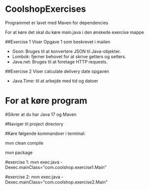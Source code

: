 # CoolshopExercises
Programmet er lavet med Maven for dependencies

For at køre det skal du køre main.java i den ønskede exercise mappe

##Exercise 1
Viser Opgave 1 som beskrevet i mailen 

- Gson: Bruges til at konvertere JSON til Java-objekter.
- Lombok: fjerner behovet for at skrive getters og setters.
- Java.net: Bruges til at foretage HTTP requests.


##Exercise 2
Viser calculate delivery date opgaven
- Java.Time: til at arbejde med tid og datoer 

# For at køre program

#Sikrer at du har Java 17 og Maven

#Naviger til project directory

#Køre følgende kommandoer i terminal:

mvn clean compile 

mvn package

#exercise 1:
mvn exec:java -Dexec.mainClass="com.coolshop.exercise1.Main"

#exercise 2:
mvn exec:java -Dexec.mainClass="com.coolshop.exercise2.Main"

